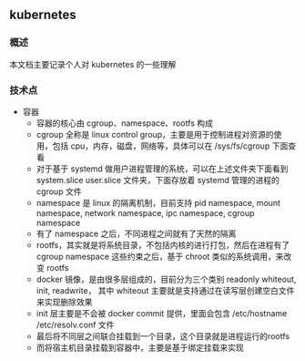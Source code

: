 ## kubernetes

### 概述

本文档主要记录个人对 kubernetes 的一些理解

### 技术点

- 容器
  - 容器的核心由 cgroup、namespace、rootfs 构成
  - cgroup 全称是 linux control group，主要是用于控制进程对资源的使用，包括 cpu，内存，磁盘，网络等，具体可以在 /sys/fs/cgroup 下面查看
  - 对于基于 systemd 做用户进程管理的系统，可以在上述文件夹下面看到 system.slice user.slice 文件夹，下面存放着 systemd 管理的进程的 cgroup 文件
  - namespace 是 linux 的隔离机制，目前支持 pid namespace, mount namespace, network namespace, ipc namespace, cgroup namespace
  - 有了 namespace 之后，不同进程之间就有了天然的隔离
  - rootfs，其实就是将系统目录，不包括内核的进行打包，然后在进程有了 cgroup namespace 这些约束之后，基于 chroot 类似的系统调用，来改变 rootfs
  - docker 镜像，是由很多层组成的，目前分为三个类别 readonly whiteout, init, readwrite， 其中 whiteout 主要就是支持通过在读写层创建空白文件来实现删除效果
  - init 层主要是不会被 docker commit 提供，里面会包含 /etc/hostname /etc/resolv.conf 文件
  - 最后将不同层之间联合挂载到一个目录，这个目录就是进程运行的rootfs
  - 而将宿主机目录挂载到容器中，主要是基于绑定挂载来实现
